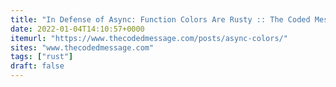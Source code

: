 ```yaml
---
title: "In Defense of Async: Function Colors Are Rusty :: The Coded Message"
date: 2022-01-04T14:10:57+0000
itemurl: "https://www.thecodedmessage.com/posts/async-colors/"
sites: "www.thecodedmessage.com"
tags: ["rust"]
draft: false
---
```

